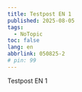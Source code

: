 ```yaml
---
title: Testpost EN 1
published: 2025-08-05
tags:
  - NoTopic
toc: false
lang: en
abbrlink: 050825-2
# pin: 99
---
```


Testpost EN 1